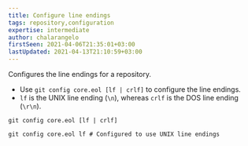 ```yaml
---
title: Configure line endings
tags: repository,configuration
expertise: intermediate
author: chalarangelo
firstSeen: 2021-04-06T21:35:01+03:00
lastUpdated: 2021-04-13T21:10:59+03:00
---
```


Configures the line endings for a repository.

- Use `git config core.eol [lf | crlf]` to configure the line endings.
- `lf` is the UNIX line ending (`\n`), whereas `crlf` is the DOS line ending (`\r\n`).

```shell
git config core.eol [lf | crlf]
```

```shell
git config core.eol lf # Configured to use UNIX line endings
```
